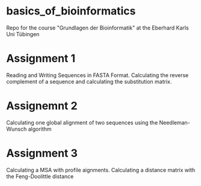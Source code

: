 # basics_of_bioinformatics
Repo for the course "Grundlagen der Bioinformatik" at the Eberhard Karls Uni Tübingen

# Assignment 1
Reading and Writing Sequences in FASTA Format. Calculating the reverse complement of a sequence and calculating the substitution matrix.

# Assignemnt 2
Calculating one global alignment of two sequences using the Needleman-Wunsch algorithm

# Assignment 3
Calculating a MSA with profile aignments.
Calculating a distance matrix with the Feng-Doolittle distance
